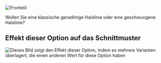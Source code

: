 ![Frontstil](frontstyle.svg)

Wollen Sie eine klassische geradlinige Halslinie oder eine geschwungene Halslinie?

## Effekt dieser Option auf das Schnittmuster

![Dieses Bild zeigt den Effekt dieser Option, indem es mehrere Varianten überlagert, die einen anderen Wert für diese Option haben](wahid_frontstyle_sample.svg "Effekt dieser Option auf das Schnittmuster")
